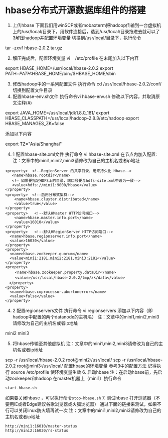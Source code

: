 # hbase分布式开源数据库组件的搭建
1. 上传hbase
下面我们用winSCP或者mobaxterm把hadoop传输到一台虚拟机上的/usr/local/目录下，用软件连接后，选到/usr/local/目录拖进去就可以了
3解压hadoop并配置环境变量
切换到/usr/local/目录下，执行命令

tar -zxvf hbase-2.0.2.tar.gz

2. 解压完成后，配置环境变量
vi    /etc/profile
在末尾加入以下内容

export HBASE_HOME=/usr/local/hbase-2.0.2 
export PATH=$PATH:$HBASE_HOME/bin:/$HBASE_HOME/sbin

3. 修改hadoop中的一系列配置文件
执行命令 cd /usr/local/hbase-2.0.2/conf/ 切换到配置文件目录
4. 配置hbase-env.sh文件
执行命令vi hbase-env.sh
修改以下内容，并取消原文注释(#)

export JAVA_HOME=/usr/local/jdk1.8.0_181/
export HBASE_CLASSPATH=/usr/local/hadoop-2.8.3/etc/hadoop
export HBASE_MANAGES_ZK=false

添加以下内容

export TZ="Asia/Shanghai"

4. 1 配置hbase-site.xml文件
执行命令 vi hbase-site.xml
在<configuration></configuration>节点内加入配置:
注：文章中的mini1,mini2,mini3请修改为自己的主机名或者ip地址
```
<property>  <!--RegionServer 的共享目录，用来持久化 Hbase-->
   <name>hbase.rootdir</name>
   <!– 如果要指定HDFS上的目录，端口号要与hdfs-site.xml中设为一致-->
   <value>hdfs://mini1:9000/hbase</value>
</property>
<property>  <!--启用分布式集群-->
    <name>hbase.cluster.distributed</name>
    <value>true</value>
</property>
<property>   <!--默认HMaster HTTP访问端口-->
    <name>hbase.master.info.port</name>
    <value>16010</value>
</property>
<property>   <!--默认HRegionServer HTTP访问端口-->
  <name>hbase.regionserver.info.port</name>
  <value>16030</value>
</property>
<property>
  <name>hbase.zookeeper.quorum</name>
  <value>mini1:2181,mini2:2181,mini3:2181</value>
</property>
<property>
　 　<name>hbase.zookeeper.property.dataDir</name>
　 　<value>/usr/local/hbase-2.0.2/tmp/zk/data</value>
　</property>
<property>
  <name>hbase.coprocessor.abortonerror</name>
  <value>false</value>
</property>
```

4. 2 配置regionservers文件
执行命令 vi regionservers
添加以下内容（即hadoop中配置的两个datanode的主机名）
注：文章中的mini1,mini2,mini3请修改为自己的主机名或者ip地址

mini2
mini3

5. 将hbase传输至其他虚拟机
注：文章中的mini1,mini2,mini3请修改为自己的主机名或者ip地址

scp -r /usr/local/hbase-2.0.2 root@mini2:/usr/local/
scp -r /usr/local/hbase-2.0.2 root@mini3:/usr/local/
配置hbase的环境变量
参考3中的配置方法
记得执行 source /etc/profile 使环境变量生效
6. 启动hbase
注：在启动hbase前，先启动zookeeper和hadoop
在master机器上（mini1）执行命令
```
start-hbase.sh
```
如果要关闭hbase ，可以执行命令`stop-hbase.sh`
7. 测试hbase
打开浏览器（不要用IE或者Edge建议谷歌浏览器或火狐浏览器）
通过下面的链接来测试，如果不行可以关闭linux防火墙再试一次
注：文章中的mini1,mini2,mini3请修改为自己的主机名或者ip地址
```
http://mini1:16010/master-status
http://mini2:16030/rs-status
```